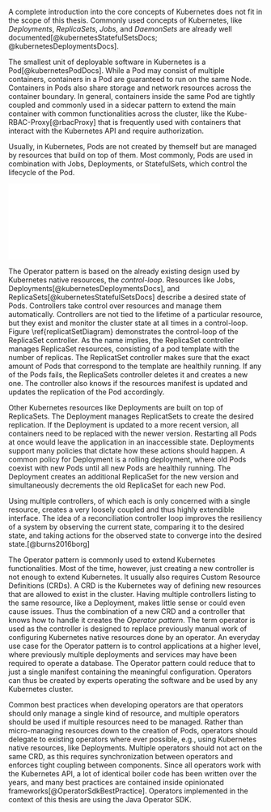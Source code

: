 A complete introduction into the core concepts of Kubernetes does not fit in the scope of this thesis. Commonly used concepts of Kubernetes, like *Deployments*, *ReplicaSets*, *Jobs*, and *DaemonSets* are already well documented[@kubernetesStatefulSetsDocs; @kubernetesDeploymentsDocs].

The smallest unit of deployable software in Kubernetes is a Pod[@kubernetesPodDocs]. While a Pod may consist of multiple containers, containers in a Pod are guaranteed to run on the same Node.
Containers in Pods also share storage and network resources across the container boundary. In general, containers inside the same Pod are tightly coupled and commonly used in a sidecar pattern to extend the main container with common functionalities across the cluster, like the Kube-RBAC-Proxy[@rbacProxy] that is frequently used with containers that interact with the Kubernetes API and require authorization.

Usually, in Kubernetes, Pods are not created by themself but are managed by resources that build on top of them. Most commonly, Pods are used in combination with Jobs, Deployments, or StatefulSets, which control the lifecycle of the Pod.

![ReplicaSet control-loop \label{replicatSetDiagram}](graphics/replicaset.pdf)

The Operator pattern is based on the already existing design used by Kubernetes native resources, the *control-loop*. Resources like Jobs, Deployments[@kubernetesDeploymentsDocs], and ReplicaSets[@kubernetesStatefulSetsDocs] describe a desired state of Pods. Controllers take control over resources and manage them automatically. Controllers are not tied to the lifetime of a particular resource, but they exist and monitor the cluster state at all times in a control-loop. Figure \ref{replicatSetDiagram} demonstrates the control-loop of the ReplicaSet controller. As the name implies, the ReplicaSet controller manages ReplicaSet resources, consisting of a pod template with the number of replicas. The ReplicatSet controller makes sure that the exact amount of Pods that correspond to the template are healthily running. If any of the Pods fails, the ReplicaSets controller deletes it and creates a new one. The controller also knows if the resources manifest is updated and updates the replication of the Pod accordingly. 

Other Kubernetes resources like Deployments are built on top of ReplicaSets. The Deployment manages ReplicatSets to create the desired replication. If the Deployment is updated to a more recent version, all containers need to be replaced with the newer version. Restarting all Pods at once would leave the application in an inaccessible state. Deployments support many policies that dictate how these actions should happen. A common policy for Deployment is a rolling deployment, where old Pods coexist with new Pods until all new Pods are healthily running. The Deployment creates an additional ReplicaSet for the new version and simultaneously decrements the old ReplicaSet for each new Pod.

Using multiple controllers, of which each is only concerned with a single resource, creates a very loosely coupled and thus highly extendible interface. The idea of a reconciliation controller loop improves the resiliency of a system by observing the current state, comparing it to the desired state, and taking actions for the observed state to converge into the desired state.[@burns2016borg]

The Operator pattern is commonly used to extend Kubernetes functionalities. Most of the time, however, just creating a new controller is not enough to extend Kubernetes. It usually also requires Custom Resource Definitions (CRDs).
A CRD is the Kubernetes way of defining new resources that are allowed to exist in the cluster. Having multiple controllers listing to the same resource, like a Deployment, makes little sense or could even cause issues. Thus the combination of a new CRD and a controller that knows how to handle it creates the *Operator pattern*. The term operator is used as the controller is designed to replace previously manual work of configuring Kubernetes native resources done by an operator. An everyday use case for the Operator pattern is to control applications at a higher level, where previously multiple deployments and services may have been required to operate a database. The Operator pattern could reduce that to just a single manifest containing the meaningful configuration. Operators can thus be created by experts operating the software and be used by any Kubernetes cluster.

Common best practices when developing operators are that operators should only manage a single kind of resource, and multiple operators should be used if multiple resources need to be managed.
Rather than micro-managing resources down to the creation of Pods, operators should delegate to existing operators where ever possible, e.g., using Kubernetes native resources, like Deployments. Multiple operators should not act on the same CRD, as this requires synchronization between operators and enforces tight coupling between components. Since all operators work with the Kubernetes API, a lot of identical boiler code has been written over the years, and many best practices are contained inside opinionated frameworks[@OperatorSdkBestPractice]. Operators implemented in the context of this thesis are using the Java Operator SDK.